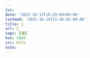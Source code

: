 ```yaml
---
ivs:
date: '2025-10-13T10:29:09+08:00'
lastmod: '2025-10-14T21:46:45-08:00'
title: 􂫾
url: 􂫾
tags: [墉]
hex: 5889
src: DCCV
note:
---
```

